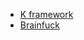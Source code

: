 - [K framework](https://github.com/kframework/k)
- [Brainfuck](https://en.wikipedia.org/wiki/Brainfuck)
